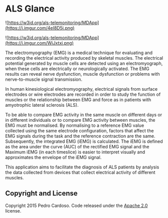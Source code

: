# ALS Glance

![https://w3id.org/als-telemonitoring/MDApp](https://i.imgur.com/4eI8D5j.png)

![https://w3id.org/als-telemonitoring/MDApp](https://i.imgur.com/WiJxtxi.png)

The electromyography (EMG) is a medical technique for evaluating and recording the electrical activity produced by skeletal muscles. The electrical potential generated by muscle cells are detected using an electromyograph, when these cells are electrically or neurologically activated. The EMG results can reveal nerve dysfunction, muscle dysfunction or problems with nerve-to-muscle signal transmission.

In human kinesiological electromyography, electrical signals from surface electrodes or wire electrodes are recorded in order to study the function of muscles or the relationship between EMG and force as in patients with amyotrophic lateral sclerosis (ALS).

To be able to compare EMG activity in the same muscle on different days or in different individuals or to compare EMG activity between muscles, the EMG must be normalised. By normalising to a reference EMG value collected using the same electrode configuration, factors that affect the EMG signals during the task and the reference contraction are the same. Subsequently, the integrated EMG (iEMG) is calculated. The iEMG is defined as the area under the curve (AUC) of the rectified EMG signal and the Maximum iEMG (in each timeslice) is easier to interpret visually and approximates the envelope of the iEMG signal.

This application aims to facilitate the diagnosis of ALS patients by analysis the data collected from devices that collect electrical activity of different muscles.

## Copyright and License
Copyright 2015 Pedro Cardoso. Code released under the [Apache 2.0](http://www.apache.org/licenses/LICENSE-2.0) license.